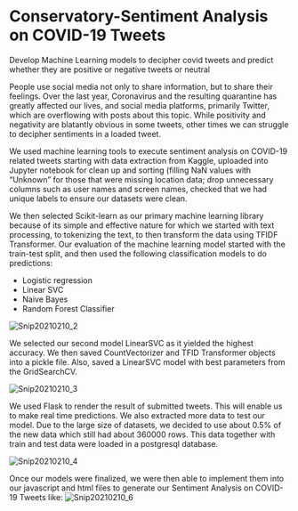 # Conservatory-Sentiment Analysis on COVID-19 Tweets
Develop Machine Learning models to decipher covid tweets and predict whether they are positive or negative tweets or neutral

People use social media not only to share information, but to share their feelings. Over the last year, Coronavirus and the resulting quarantine has greatly affected our lives, and social media
platforms, primarily Twitter, which are overflowing with posts about this topic. 
While positivity and negativity are blatantly obvious in some tweets, other times we can struggle to decipher sentiments in a loaded tweet. 

We used machine learning tools to execute sentiment analysis on COVID-19 related tweets starting with data extraction from Kaggle, uploaded into Jupyter notebook for clean up and sorting (filling NaN values with “Unknown” for those that were missing location data; drop unnecessary columns such as user names and screen names, checked that we had unique labels to ensure our datasets were clean.

We then selected Scikit-learn as our primary machine learning library because of its simple and effective nature for which we started with text processing, to  tokenizing the text, to then transform the data using TFIDF Transformer.
Our evaluation of the machine learning model started with the train-test split, and then used the following classification models to do predictions:
- Logistic regression 
- Linear SVC 
- Naive Bayes 
- Random Forest Classifier

![Snip20210210_2](https://user-images.githubusercontent.com/66816965/107607030-d2eaf700-6bec-11eb-9a92-43b9b7690ae4.png)
 
 We selected our second model LinearSVC as it yielded the highest accuracy.  We then saved CountVectorizer and TFID Transformer objects into a pickle file.  Also, saved a LinearSVC model with best parameters from the GridSearchCV.
 
 ![Snip20210210_3](https://user-images.githubusercontent.com/66816965/107607079-0463c280-6bed-11eb-882b-7b0b63b9c4a3.png)
  
We used Flask to render the result of submitted tweets. This will enable us to make real time predictions. We also extracted more data to test our model. Due to the large size of datasets, we decided to use about 0.5% of the new data which still had about 360000 rows. This data together with train and test data were loaded in a postgresql database.

![Snip20210210_4](https://user-images.githubusercontent.com/66816965/107607153-47be3100-6bed-11eb-89db-8ae8c9facfab.png)

Once our models were finalized, we were then able to implement them into our javascript and html files to generate our Sentiment Analysis on COVID-19 Tweets like: 
![Snip20210210_6](https://user-images.githubusercontent.com/66816965/107607352-d9c63980-6bed-11eb-8296-6258d1d71e4b.png)
